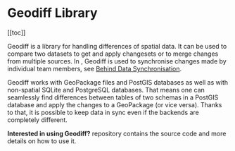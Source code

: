 # Geodiff Library
[[toc]]

Geodiff is a library for handling differences of spatial data. It can be used to compare two datasets to get and apply changesets or to merge changes from multiple sources. In <MainPlatformName />, Geodiff is used to synchronise changes made by individual team members, see [Behind Data Synchronisation](../../manage/synchronisation/). 

Geodiff works with GeoPackage files and PostGIS databases as well as with non-spatial SQLite and PostgreSQL databases. That means one can seamlessly find differences between tables of two schemas in a PostGIS database and apply the changes to a GeoPackage (or vice versa). Thanks to that, it is possible to keep data in sync even if the backends are completely different.

**Interested in using Geodiff?** <GitHubRepo id="MerginMaps/geodiff" /> repository contains the source code and more details on how to use it.
